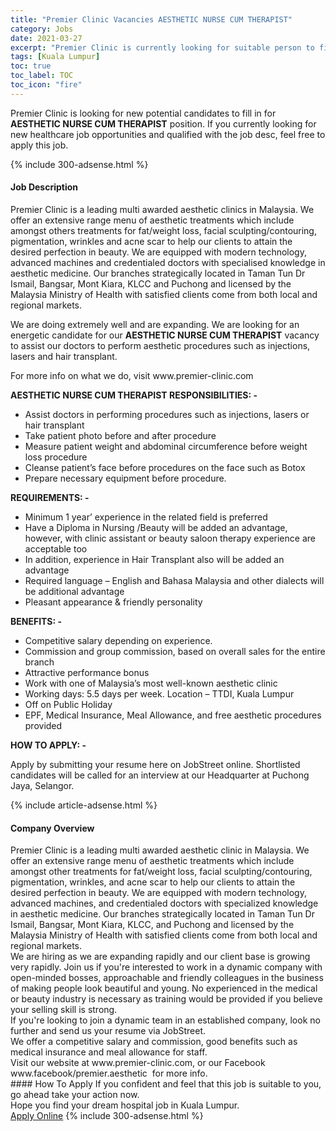 ```yaml
---
title: "Premier Clinic Vacancies AESTHETIC NURSE CUM THERAPIST" 
category: Jobs 
date: 2021-03-27 
excerpt: "Premier Clinic is currently looking for suitable person to fill in the AESTHETIC NURSE CUM THERAPIST which positioned at Kuala Lumpur" 
tags: [Kuala Lumpur] 
toc: true 
toc_label: TOC 
toc_icon: "fire" 
--- 
```


<p>Premier Clinic is looking for new potential candidates to fill in for <b>AESTHETIC NURSE CUM THERAPIST</b> position. If you currently looking for new healthcare job opportunities and qualified with the job desc, feel free to apply this job.
</p>{% include 300-adsense.html %} 
<div><div><h4>Job Description</h4></div><div><div><span><div><p>Premier Clinic is a leading multi awarded aesthetic clinics in Malaysia. We offer an extensive range menu of aesthetic treatments which include amongst others treatments for fat/weight loss, facial sculpting/contouring, pigmentation, wrinkles and acne scar to help our clients to attain the desired perfection in beauty. We are equipped with modern technology, advanced machines and credentialed doctors with specialised knowledge in aesthetic medicine. Our branches strategically located in Taman Tun Dr Ismail, Bangsar, Mont Kiara, KLCC and Puchong and licensed by the Malaysia Ministry of Health with satisfied clients come from both local and regional markets.</p><p>We are doing extremely well and are expanding. We are looking for an energetic candidate for our <strong>AESTHETIC NURSE CUM THERAPIST</strong> vacancy to assist our doctors to perform aesthetic procedures such as injections, lasers and hair transplant.</p><p>For more info on what we do, visit www.premier-clinic.com</p><p><strong>AESTHETIC NURSE CUM THERAPIST RESPONSIBILITIES: -</strong></p><ul><li>Assist doctors in performing procedures such as injections, lasers or hair transplant</li><li>Take patient photo before and after procedure</li><li>Measure patient weight and abdominal circumference before weight loss procedure</li><li>Cleanse patient&#8217;s face before procedures on the face such as Botox</li><li>Prepare necessary equipment before procedure.</li></ul><p><strong>REQUIREMENTS: -</strong></p><ul><li>Minimum 1 year&#8217; experience in the related field is preferred</li><li>Have a Diploma in Nursing /Beauty will be added an advantage, however, with clinic assistant or beauty saloon therapy experience are acceptable too</li><li>In addition, experience in Hair Transplant also will be added an advantage</li><li>Required language &#8211; English and Bahasa Malaysia and other dialects will be additional advantage</li><li>Pleasant appearance &amp; friendly personality</li></ul><p><strong>BENEFITS: -</strong></p><ul><li>Competitive salary depending on experience.</li><li>Commission and group commission, based on overall sales for the entire branch</li><li>Attractive performance bonus</li><li>Work with one of Malaysia&#8217;s most well-known aesthetic clinic</li><li>Working days: 5.5 days per week. Location &#8211; TTDI, Kuala Lumpur</li><li>Off on Public Holiday</li><li>EPF, Medical Insurance, Meal Allowance, and free aesthetic procedures provided</li></ul><p><strong>HOW TO APPLY: -</strong></p><p>Apply by submitting your resume here on JobStreet online. Shortlisted candidates will be called for an interview at our Headquarter at Puchong Jaya, Selangor.</p></div></span></div></div></div> 
{% include article-adsense.html %} 
<div><div><h4>Company Overview</h4></div><div><div><span><div><div>Premier Clinic is a leading multi awarded aesthetic clinic in Malaysia. We offer an extensive range menu of aesthetic treatments which include amongst other treatments for fat/weight loss, facial sculpting/contouring, pigmentation, wrinkles, and acne scar to help our clients to attain the desired perfection in beauty. We are equipped with modern technology, advanced machines, and credentialed doctors with specialized knowledge in aesthetic medicine. Our branches strategically located in Taman Tun Dr Ismail, Bangsar, Mont Kiara, KLCC, and Puchong and licensed by the Malaysia Ministry of Health with satisfied clients come from both local and regional markets.</div>
<div>We are hiring as we are expanding rapidly and our client base is growing very rapidly. Join us if you're interested to work in a dynamic company with open-minded bosses, approachable and friendly colleagues in the business of making people look beautiful and young. No experienced in the medical or beauty industry is necessary as training would be provided if you believe your selling skill is strong.</div>
<div>If you're looking to join a dynamic team in an established company, look no further and send us your resume via JobStreet.</div>
<div>We offer a competitive salary and commission, good benefits such as medical insurance and meal allowance for staff.</div>
<div>Visit our website at www.premier-clinic.com, or our Facebook www.facebook/premier.aesthetic &#160;for more info.</div></div></span></div></div></div> 
#### How To Apply 
If you confident and feel that this job is suitable to you, go ahead take your action now. <br/> 
Hope you find your dream hospital job in Kuala Lumpur. <br/> 
<a href="https://www.jobstreet.com.my/en/job/aesthetic-nurse-cum-therapist-4508432?jobId=jobstreet-my-job-4508432" class="btn btn--warning" target="_blank" rel="nofollow noopenner">Apply Online</a> 
{% include 300-adsense.html %} 